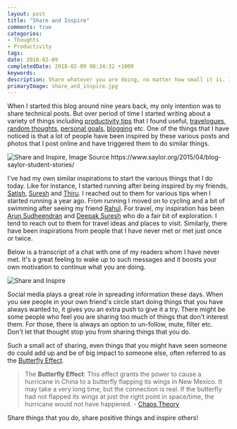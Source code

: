 ```yaml
---
layout: post
title: "Share and Inspire"
comments: true
categories: 
- Thoughts
- Productivity
tags: 
date: 2018-02-09
completedDate: 2018-02-09 08:34:32 +1000
keywords: 
description: Share whatever you are doing, no matter how small it is. It might inspire someone else!
primaryImage: share_and_inspire.jpg
---
```


When I started this blog around nine years back, my only intention was to share technical posts. But over period of time I started writing about a variety of things including [productivity tips](http://www.rahulpnath.com/blog/category/productivity/) that I found useful, [travelogues](http://www.rahulpnath.com/blog/category/travelogue/), [random thoughts](http://www.rahulpnath.com/blog/category/thoughts/), [personal goals](http://www.rahulpnath.com/blog/2017-recap/), [blogging](http://www.rahulpnath.com/blog/category/blogging/) etc. One of the things that I have noticed is that a lot of people have been inspired by these various posts and photos that I post online and have triggered them to do similar things. 

<img src="/images/share_and_inspire.jpg" alt="Share and Inspire, Image Source https://www.saylor.org/2015/04/blog-saylor-student-stories/" class="center">

I've had my own similar inspirations to start the various things that I do today. Like for instance, I started running after being inspired by my friends, [Satish](https://twitter.com/SatyKrish), [Suresh](https://www.facebook.com/jeyakums) and [Thiru](https://www.facebook.com/thirusv). I reached out to them for various tips when I started running a year ago. From running I moved on to cycling and a bit of swimming after seeing my friend [Rahul](https://www.facebook.com/rahul.revikumar477977). For travel, my inspiration has been [Arun Sudheendran](https://www.facebook.com/arun.sudheendran.1) and [Deepak Suresh](https://www.facebook.com/deepak.suresh) who do a fair bit of exploration. I tend to reach out to them for travel ideas and places to visit. Similarly, there have been inspirations from people that I have never met or met just once or twice.

Below is a transcript of a chat with one of my readers whom I have never met. It's a great feeling to wake up to such messages and it boosts your own motivation to continue what you are doing.

<img src="/images/share_and_inspire_chat.png" alt="Share and Inspire" class="center">

Social media plays a great role in spreading information these days. When you see people in your own friend's circle start doing things that you have always wanted to, it gives you an extra push to give it a try. There might be some people who feel you are sharing too much of things that don't interest them. For those, there is always an option to un-follow, mute, filter etc. Don't let that thought stop you from sharing things that you do. 

Such a small act of sharing, even things that you might have seen someone do could add up and be of big impact to someone else, often referred to as the [Butterfly Effect](https://www.hanselman.com/blog/TheButterflyEffectOfTechnologyCommunity.aspx).

> The **Butterfly Effect**: This effect grants the power to cause a hurricane in China to a butterfly flapping its wings in New Mexico. It may take a very long time, but the connection is real. If the butterfly had not flapped its wings at just the right point in space/time, the hurricane would not have happened. - [Chaos Theory](http://fractalfoundation.org/resources/what-is-chaos-theory/)

Share things that you do, share positive things and inspire others!
